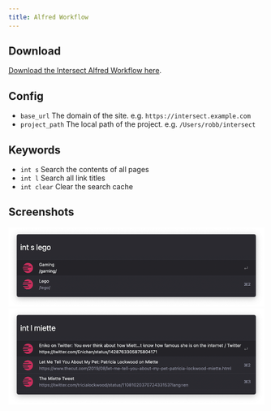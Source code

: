 ```yaml
---
title: Alfred Workflow
---
```


## Download

[Download the Intersect Alfred Workflow here](https://github.com/rknightuk/alfred-workflows/blob/main/workflows/intersect).

## Config

- `base_url` The domain of the site. e.g. `https://intersect.example.com`
- `project_path` The local path of the project. e.g. `/Users/robb/intersect`

## Keywords

- `int s` Search the contents of all pages
- `int l` Search all link titles
- `int clear` Clear the search cache

## Screenshots

![Searching Content in Intersect](./intersect-content-search.png)
![Searching Links in Intersect](./intersect-link-search.png)